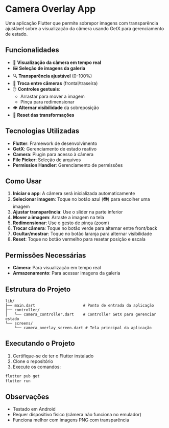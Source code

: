 # Camera Overlay App

Uma aplicação Flutter que permite sobrepor imagens com transparência ajustável sobre a visualização da câmera usando GetX para gerenciamento de estado.

## Funcionalidades

- 📸 **Visualização da câmera em tempo real**
- 🖼️ **Seleção de imagens da galeria**
- 🔍 **Transparência ajustável** (0-100%)
- 📱 **Troca entre câmeras** (frontal/traseira)
- ✋ **Controles gestuais**:
  - Arrastar para mover a imagem
  - Pinça para redimensionar
- 👁️ **Alternar visibilidade** da sobreposição
- 🔄 **Reset das transformações**

## Tecnologias Utilizadas

- **Flutter**: Framework de desenvolvimento
- **GetX**: Gerenciamento de estado reativo
- **Camera**: Plugin para acesso à câmera
- **File Picker**: Seleção de arquivos
- **Permission Handler**: Gerenciamento de permissões

## Como Usar

1. **Iniciar o app**: A câmera será inicializada automaticamente
2. **Selecionar imagem**: Toque no botão azul (📷) para escolher uma imagem
3. **Ajustar transparência**: Use o slider na parte inferior
4. **Mover a imagem**: Arraste a imagem na tela
5. **Redimensionar**: Use o gesto de pinça (zoom)
6. **Trocar câmera**: Toque no botão verde para alternar entre front/back
7. **Ocultar/mostrar**: Toque no botão laranja para alternar visibilidade
8. **Reset**: Toque no botão vermelho para resetar posição e escala

## Permissões Necessárias

- **Câmera**: Para visualização em tempo real
- **Armazenamento**: Para acessar imagens da galeria

## Estrutura do Projeto

```
lib/
├── main.dart                     # Ponto de entrada da aplicação
├── controller/
│   └── camera_controller.dart    # Controller GetX para gerenciar estado
└── screens/
    └── camera_overlay_screen.dart # Tela principal da aplicação
```

## Executando o Projeto

1. Certifique-se de ter o Flutter instalado
2. Clone o repositório
3. Execute os comandos:

```bash
flutter pub get
flutter run
```

## Observações

- Testado em Android
- Requer dispositivo físico (câmera não funciona no emulador)
- Funciona melhor com imagens PNG com transparência
